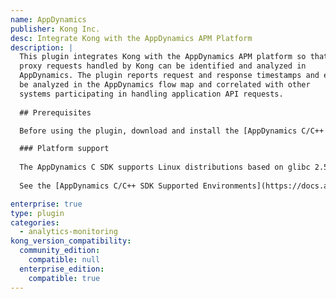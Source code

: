 ```yaml
---
name: AppDynamics
publisher: Kong Inc.
desc: Integrate Kong with the AppDynamics APM Platform
description: |
  This plugin integrates Kong with the AppDynamics APM platform so that
  proxy requests handled by Kong can be identified and analyzed in
  AppDynamics. The plugin reports request and response timestamps and error information to the AppDynamics platform to
  be analyzed in the AppDynamics flow map and correlated with other
  systems participating in handling application API requests.
  
  ## Prerequisites

  Before using the plugin, download and install the [AppDynamics C/C++ Application Agent and SDK](https://docs.appdynamics.com/pages/viewpage.action?pageId=42583435) on the machine or within the container running Kong Gateway. 

  ### Platform support
  
  The AppDynamics C SDK supports Linux distributions based on glibc 2.5+. MUSL-based distributions like the Alpine distribution, which is popular for container usage, are not supported. Kong Gateway must be running on a glibc-based distribution like RHEL, CentOS, Debian, or Ubuntu to support this plugin. 
  
  See the [AppDynamics C/C++ SDK Supported Environments](https://docs.appdynamics.com/appd/21.x/21.12/en/application-monitoring/install-app-server-agents/c-c++-sdk/c-c++-sdk-supported-environments) document for more information.

enterprise: true
type: plugin
categories:
  - analytics-monitoring
kong_version_compatibility:
  community_edition:
    compatible: null
  enterprise_edition:
    compatible: true
---
```

